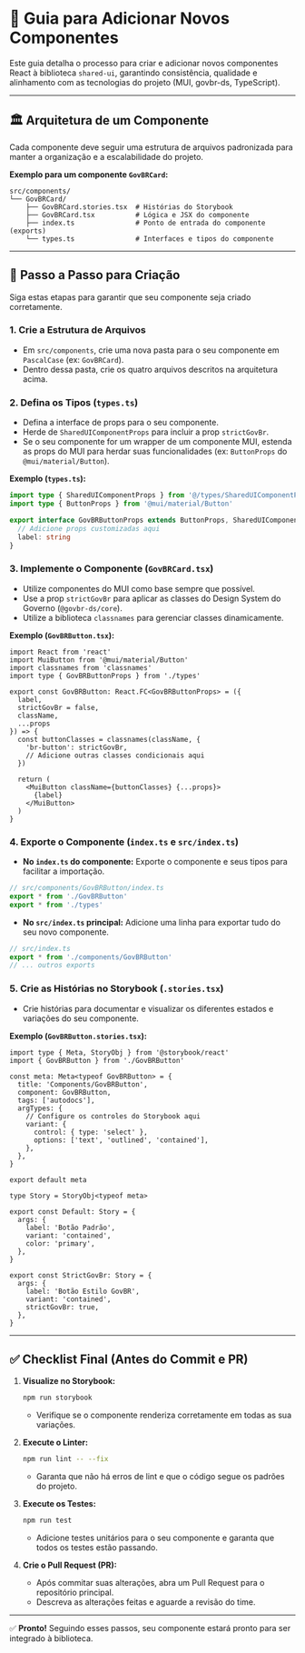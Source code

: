 # 📝 Guia para Adicionar Novos Componentes

Este guia detalha o processo para criar e adicionar novos componentes React à biblioteca `shared-ui`, garantindo consistência, qualidade e alinhamento com as tecnologias do projeto (MUI, govbr-ds, TypeScript).

---

## 🏛️ Arquitetura de um Componente

Cada componente deve seguir uma estrutura de arquivos padronizada para manter a organização e a escalabilidade do projeto.

**Exemplo para um componente `GovBRCard`:**

```
src/components/
└── GovBRCard/
    ├── GovBRCard.stories.tsx  # Histórias do Storybook
    ├── GovBRCard.tsx          # Lógica e JSX do componente
    ├── index.ts               # Ponto de entrada do componente (exports)
    └── types.ts               # Interfaces e tipos do componente
```

---

## 🚀 Passo a Passo para Criação

Siga estas etapas para garantir que seu componente seja criado corretamente.

### 1. Crie a Estrutura de Arquivos

- Em `src/components`, crie uma nova pasta para o seu componente em `PascalCase` (ex: `GovBRCard`).
- Dentro dessa pasta, crie os quatro arquivos descritos na arquitetura acima.

### 2. Defina os Tipos (`types.ts`)

- Defina a interface de props para o seu componente.
- Herde de `SharedUIComponentProps` para incluir a prop `strictGovBr`.
- Se o seu componente for um wrapper de um componente MUI, estenda as props do MUI para herdar suas funcionalidades (ex: `ButtonProps` do `@mui/material/Button`).

**Exemplo (`types.ts`):**

```ts
import type { SharedUIComponentProps } from '@/types/SharedUIComponentProps'
import type { ButtonProps } from '@mui/material/Button'

export interface GovBRButtonProps extends ButtonProps, SharedUIComponentProps {
  // Adicione props customizadas aqui
  label: string
}
```

### 3. Implemente o Componente (`GovBRCard.tsx`)

- Utilize componentes do MUI como base sempre que possível.
- Use a prop `strictGovBr` para aplicar as classes do Design System do Governo (`@govbr-ds/core`).
- Utilize a biblioteca `classnames` para gerenciar classes dinamicamente.

**Exemplo (`GovBRButton.tsx`):**

```tsx
import React from 'react'
import MuiButton from '@mui/material/Button'
import classnames from 'classnames'
import type { GovBRButtonProps } from './types'

export const GovBRButton: React.FC<GovBRButtonProps> = ({
  label,
  strictGovBr = false,
  className,
  ...props
}) => {
  const buttonClasses = classnames(className, {
    'br-button': strictGovBr,
    // Adicione outras classes condicionais aqui
  })

  return (
    <MuiButton className={buttonClasses} {...props}>
      {label}
    </MuiButton>
  )
}
```

### 4. Exporte o Componente (`index.ts` e `src/index.ts`)

- **No `index.ts` do componente:** Exporte o componente e seus tipos para facilitar a importação.

```ts
// src/components/GovBRButton/index.ts
export * from './GovBRButton'
export * from './types'
```

- **No `src/index.ts` principal:** Adicione uma linha para exportar tudo do seu novo componente.

```ts
// src/index.ts
export * from './components/GovBRButton'
// ... outros exports
```

### 5. Crie as Histórias no Storybook (`.stories.tsx`)

- Crie histórias para documentar e visualizar os diferentes estados e variações do seu componente.

**Exemplo (`GovBRButton.stories.tsx`):**

```tsx
import type { Meta, StoryObj } from '@storybook/react'
import { GovBRButton } from './GovBRButton'

const meta: Meta<typeof GovBRButton> = {
  title: 'Components/GovBRButton',
  component: GovBRButton,
  tags: ['autodocs'],
  argTypes: {
    // Configure os controles do Storybook aqui
    variant: {
      control: { type: 'select' },
      options: ['text', 'outlined', 'contained'],
    },
  },
}

export default meta

type Story = StoryObj<typeof meta>

export const Default: Story = {
  args: {
    label: 'Botão Padrão',
    variant: 'contained',
    color: 'primary',
  },
}

export const StrictGovBr: Story = {
  args: {
    label: 'Botão Estilo GovBR',
    variant: 'contained',
    strictGovBr: true,
  },
}
```

---

## ✅ Checklist Final (Antes do Commit e PR)

1.  **Visualize no Storybook:**

    ```bash
    npm run storybook
    ```

    - Verifique se o componente renderiza corretamente em todas as sua variações.

2.  **Execute o Linter:**

    ```bash
    npm run lint -- --fix
    ```

    - Garanta que não há erros de lint e que o código segue os padrões do projeto.

3.  **Execute os Testes:**

    ```bash
    npm run test
    ```

    - Adicione testes unitários para o seu componente e garanta que todos os testes estão passando.

4.  **Crie o Pull Request (PR):**
    - Após commitar suas alterações, abra um Pull Request para o repositório principal.
    - Descreva as alterações feitas e aguarde a revisão do time.

---

✅ **Pronto!** Seguindo esses passos, seu componente estará pronto para ser integrado à biblioteca.

